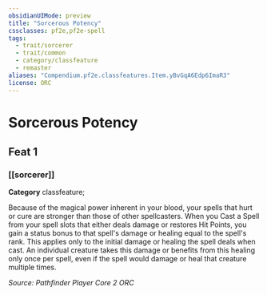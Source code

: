 ```yaml
---
obsidianUIMode: preview
title: "Sorcerous Potency"
cssclasses: pf2e,pf2e-spell
tags:
  - trait/sorcerer
  - trait/common
  - category/classfeature
  - remaster
aliases: "Compendium.pf2e.classfeatures.Item.yBvGqA6Edp6ImaR3"
license: ORC
---
```

# Sorcerous Potency
## Feat 1
### [[sorcerer]]

**Category** classfeature; 




Because of the magical power inherent in your blood, your spells that hurt or cure are stronger than those of other spellcasters. When you Cast a Spell from your spell slots that either deals damage or restores Hit Points, you gain a status bonus to that spell's damage or healing equal to the spell's rank. This applies only to the initial damage or healing the spell deals when cast. An individual creature takes this damage or benefits from this healing only once per spell, even if the spell would damage or heal that creature multiple times.

*Source: Pathfinder Player Core 2*
*ORC*
